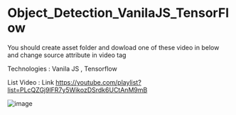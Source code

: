 # Object_Detection_VanilaJS_TensorFlow

You should create asset folder and dowload one of these video in below
and change source attribute in video tag

Technologies : Vanila JS , Tensorflow

List Video :
Link  https://youtube.com/playlist?list=PLcQZGj9lFR7y5WikozDSrdk6UCtAnM9mB

![image](https://user-images.githubusercontent.com/86192249/174618486-05bab9a8-bd97-42d2-82cd-dc2e856b52d4.png)

